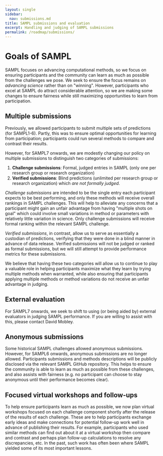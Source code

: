 ```yaml
---
layout: single
sidebar:
  nav: submissions.md
title: SAMPL submissions and evaluation
excerpt: Handling and judging of SAMPL submissions
permalink: /roadmap/submissions/
---
```


# Goals of SAMPL

SAMPL focuses on advancing computational methods, so we focus on ensuring participants and the community can learn as much as possible from the challenges we pose. We seek to ensure the focus remains on *advancing science* rather than on "winning". However, participants who excel at SAMPL do attract considerable attention, so we are making some changes to ensure fairness while still maximizing opportunities to learn from participation.

## Multiple submissions

Previously, we allowed participants to submit multiple sets of predictions (for SAMPL1-6).
Partly, this was to ensure optimal opportunities for learning from participation; participants could run several methods to compare and contrast their results.

However, for SAMPL7 onwards, we are modestly changing our policy on multiple submissions to distinguish two categories of submissions:
1. **Challenge submissions**: Formal, judged entries in SAMPL (only one per research group or research organization)
2. **Verified submissions**: Blind predictions (unlimited per research group or research organization) which *are not formally judged*.

*Challenge submissions* are intended to be the single entry each participant expects to be best performing, and only these methods will receive overall rankings in SAMPL challenges. This will help to alleviate any concerns that a participant might gain an unfair advantage from having "multiple shots on goal" which could involve small variations in method or parameters with relatively little variation in science. Only challenge submissions will receive formal ranking within the relevant SAMPL challenge.

*Verified submissions*, in contrast, allow us to serve as essentially a custodian of predictions, verifying that they were done in a blind manner in advance of data release. Verified submissions will not be judged or ranked as formal submissions, but we will still attempt to provide performance metrics for these submissions.

We believe that having these two categories will allow us to continue to play a valuable role in helping participants maximize what they learn by trying multiple methods when warranted, while also ensuring that participants applying multiple methods or method variations do not receive an unfair advantage in judging.

## External evaluation

For SAMPL7 onwards, we seek to shift to using (or being aided by) external evaluators in judging SAMPL performance. If you are willing to assist with this, please contact David Mobley.

## Anonymous submissions

Some historical SAMPL challenges allowed anonymous submissions.
However, for SAMPL6 onwards, anonymous submissions are no longer allowed.
Participants submissions and methods descriptions will be publicly disclosed via the relevant SAMPL GitHub repository. This helps to ensure the community is able to learn as much as possible from these challenges, and also assists with fairness (e.g. no participant can choose to stay anonymous until their performance becomes clear).

## Focused virtual workshops and follow-ups

To help ensure participants learn as much as possible, we now plan virtual workshops focused on each challenge component shortly after the release of the results of each challenge. These are to help participants exchange early ideas and make connections for potential follow-up work well in advance of publishing their results.
For example, participants who used similar methods can find out about it at a virtual workshop then compare and contrast and perhaps plan follow-up calculations to resolve any discrepancies, etc.
In the past, such work has often been where SAMPL yielded some of its most important lessons.

